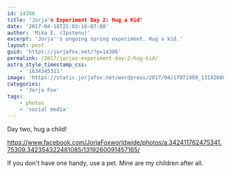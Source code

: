 ```yaml
---
id: 14386
title: 'Jorja's Experiment Day 2: Hug a Kid'
date: '2017-04-18T21:03:16-07:00'
author: 'Mika E. (Ipstenu)'
excerpt: 'Jorja''s ongoing spring experiment. Hug a kid.'
layout: post
guid: 'https://jorjafox.net/?p=14386'
permalink: /2017/jorjas-experiment-day-2-hug-kid/
astra_style_timestamp_css:
    - '1634345311'
image: 'https://static.jorjafox.net/wordpress/2017/04/17971989_1319260091457165_4554113485690617478_o.jpg'
categories:
    - 'Jorja Fox'
tags:
    - photos
    - 'social media'
---
```


Day two, hug a child!

https://www.facebook.com/JorjaFoxworldwide/photos/a.342411762475341.75309.342354322481085/1319260091457165/

If you don't have one handy, use a pet. Mine are my children after all.
